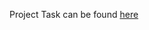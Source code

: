 Project Task can be found [here](ftp://machohan.com/public_html/projects_tasks/project_1_task.html)
